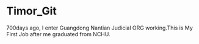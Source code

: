 # Timor_Git
700days ago, I enter Guangdong Nantian Judicial ORG working.This is My First Job after me graduated from NCHU.


